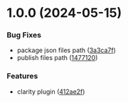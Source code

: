 # 1.0.0 (2024-05-15)


### Bug Fixes

* package json files path ([3a3ca7f](https://github.com/jl917/rspress-plugin-clarity/commit/3a3ca7fc2d62f20541fa9bcce5f07750f27fe439))
* publish files path ([1477120](https://github.com/jl917/rspress-plugin-clarity/commit/1477120a4efe1b2804398cb9bfbae8165de63643))


### Features

* clarity plugin ([412ae2f](https://github.com/jl917/rspress-plugin-clarity/commit/412ae2fc1e1d0b9a45e1eccf42ea144c796acf31))
